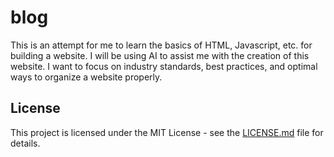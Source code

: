 # blog
This is an attempt for me to learn the basics of HTML, Javascript, etc. for building a website. I will be using AI to assist me with the creation of this website. I want to focus on industry standards, best practices, and optimal ways to organize a website properly. 

## License

This project is licensed under the MIT License - see the [LICENSE.md](LICENSE.md) file for details.
